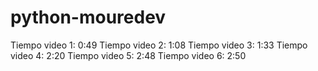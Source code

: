 # python-mouredev
 Tiempo video 1: 0:49
 Tiempo video 2: 1:08 
 Tiempo video 3: 1:33
 Tiempo video 4: 2:20
 Tiempo video 5: 2:48
 Tiempo video 6: 2:50 